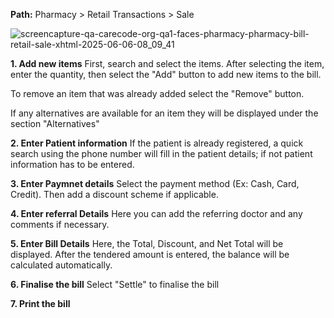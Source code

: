 **Path:** Pharmacy > Retail Transactions > Sale

![screencapture-qa-carecode-org-qa1-faces-pharmacy-pharmacy-bill-retail-sale-xhtml-2025-06-06-08_09_41](https://github.com/user-attachments/assets/55bad6c8-b055-41d0-9bb9-534305c1e2ac)

**1. Add new items**
First, search and select the items. After selecting the item, enter the quantity, then select the "Add" button to add new items to the bill.

To remove an item that was already added select the "Remove" button.

If any alternatives are available for an item they will be displayed under the section "Alternatives"

**2. Enter Patient information**
If the patient is already registered, a quick search using the phone number will fill in the patient details; if not patient information has to be entered.

**3. Enter Paymnet details**
Select the payment method (Ex: Cash, Card, Credit). Then add a discount scheme if applicable.

**4. Enter referral Details**
Here you can add the referring doctor and any comments if necessary.

**5. Enter Bill Details**
Here, the Total, Discount, and Net Total will be displayed. After the tendered amount is entered, the balance will be calculated automatically.

**6. Finalise the bill**
Select "Settle" to finalise the bill

**7. Print the bill**

